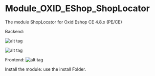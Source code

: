 Module_OXID_EShop_ShopLocator 
=============================


The module ShopLocator for Oxid Eshop CE 4.8.x (PE/CE)

Backend:

![alt tag](https://github.com/philhecht/Module_OXID_EShop_ShopLocator/tree/master/screenshots/backend1.png)

![alt tag](https://github.com/philhecht/Module_OXID_EShop_ShopLocator/tree/master/screenshots/backend2.png)

Frontend:
![alt tag](https://github.com/philhecht/Module_OXID_EShop_ShopLocator/tree/master/screenshots/frontend.png)


Install the module: use the install Folder.


